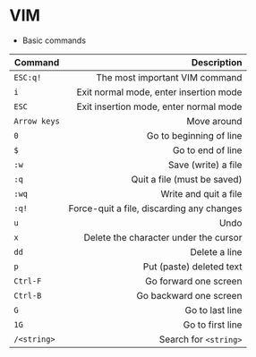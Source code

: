 # VIM

* Basic commands

| Command          | Description                               |
| ---------------- | -----------------------------------------:|
| ```ESC:q!```     | The most important VIM command            |
| ```i```          | Exit normal mode, enter insertion mode    |
| ```ESC```        | Exit insertion mode, enter normal mode    |
| ```Arrow keys``` | Move around                               |
| ```0```          | Go to beginning of line                   |
| ```$```          | Go to end of line                         |
| ```:w```         | Save (write) a file                       |
| ```:q```         | Quit a file (must be saved)               |
| ```:wq```        | Write and quit a file                     |
| ```:q!```        | Force-quit a file, discarding any changes |
| ```u```          | Undo                                      |
| ```x```          | Delete the character under the cursor     |
| ```dd```         | Delete a line                             |
| ```p```          | Put (paste) deleted text                  |
| ```Ctrl-F```     | Go forward one screen                     |
| ```Ctrl-B```     | Go backward one screen                    |
| ```G```          | Go to last line                           |
| ```1G```         | Go to first line                          |
| ```/<string>```  | Search for ```<string>```                 |
